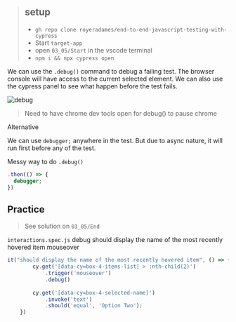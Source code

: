 > ## setup
> - `gh repo clone royeradames/end-to-end-javascript-testing-with-cypress`
> - Start `target-app`
> - open `03_05/Start` in the vscode terminal
> - `npm i && npx cypress open`

We can use the `.debug()` command to debug a failing test. The browser console will have access to the current selected element. We can also use the cypress panel to see what happen before the test fails.

![debug](assets/testing/end-to-end/cypress/images/debugging-in-cypress/debug.png)

> Need to have chrome dev tools open for debug() to pause chrome

Alternative

We can use `debugger;` anywhere in the test. But due to async nature, it will run first before any of the test.

Messy way to do `.debug()`
```ts
.then(() => {
  debugger;
})
```

## Practice

> See solution on `03_05/End`

`interactions.spec.js` debug should display the name of the most recently hovered item mouseover

```ts
it("should display the name of the most recently hovered item", () => {
        cy.get('[data-cy=box-4-items-list] > :nth-child(2)')
            .trigger('mouseover')
            .debug()
        
        cy.get('[data-cy=box-4-selected-name]')
            .invoke('text')
            .should('equal', 'Option Two');
    })
```